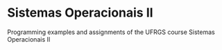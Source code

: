 # Sistemas Operacionais II
Programming examples and assignments of the UFRGS course Sistemas Operacionais II 
